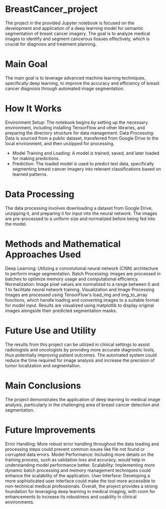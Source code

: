 # BreastCancer_project
 
The project in the provided Jupyter notebook is focused on the development and application of a deep learning model for semantic segmentation of breast cancer imagery. The goal is to analyze medical images to identify and segment cancerous tissues effectively, which is crucial for diagnosis and treatment planning.

# Main Goal
The main goal is to leverage advanced machine learning techniques, specifically deep learning, to improve the accuracy and efficiency of breast cancer diagnosis through automated image segmentation.

# How It Works
Environment Setup: The notebook begins by setting up the necessary environment, including installing TensorFlow and other libraries, and preparing the directory structure for data management.
Data Processing: Data is sourced from a public dataset, transferred from Google Drive to the local environment, and then unzipped for processing.
 - Model Training and Loading: A model is trained, saved, and later loaded for making predictions.
 - Prediction: The loaded model is used to predict test data, specifically segmenting breast cancer imagery into relevant classifications based on learned patterns.
# Data Processing
The data processing involves downloading a dataset from Google Drive, unzipping it, and preparing it for input into the neural network. The images are pre-processed to a uniform size and normalized before being fed into the model.

# Methods and Mathematical Approaches Used
Deep Learning: Utilizing a convolutional neural network (CNN) architecture to perform image segmentation.
Batch Processing: Images are processed in batches to optimize memory usage and computational efficiency.
Normalization: Image pixel values are normalized to a range between 0 and 1 to facilitate neural network training.
Visualization and Image Processing
Images are processed using TensorFlow's load_img and img_to_array functions, which handle loading and converting images to a suitable format for model input. Results are visualized using matplotlib to display original images alongside their predicted segmentation masks.


# Future Use and Utility
The results from this project can be utilized in clinical settings to assist radiologists and oncologists by providing more accurate diagnostic tools, thus potentially improving patient outcomes. The automated system could reduce the time required for image analysis and increase the precision of tumor localization and segmentation.

# Main Conclusions
The project demonstrates the application of deep learning to medical image analysis, particularly in the challenging area of breast cancer detection and segmentation.

# Future Improvements 
Error Handling: More robust error handling throughout the data loading and processing steps could prevent common issues like file not found or corrupted data errors.
Model Performance: Including more details on the training process, such as validation loss and accuracy, would help in understanding model performance better.
Scalability: Implementing more dynamic batch processing and memory management techniques could enhance the scalability of the application.
User Interface: Developing a more sophisticated user interface could make the tool more accessible to non-technical medical professionals.
Overall, the project provides a strong foundation for leveraging deep learning in medical imaging, with room for enhancements to increase its robustness and usability in clinical environments.
